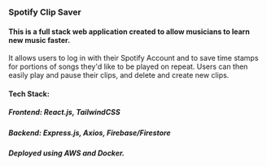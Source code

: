  ### Spotify Clip Saver

 #### This is a full stack web application created to allow musicians to learn new music faster. 
 It allows users to log in with their Spotify Account and to save time stamps for portions of 
 songs they'd like to be played on repeat. Users can then easily play and pause their clips, and 
 delete and create new clips.

 #### Tech Stack:
##### Frontend: React.js, TailwindCSS
##### Backend: Express.js, Axios, Firebase/Firestore
##### Deployed using AWS and Docker.
